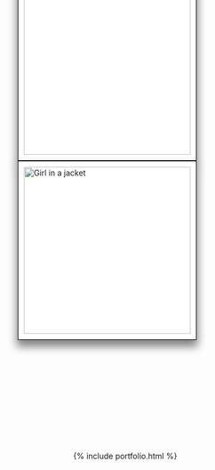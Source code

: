 ```yaml
--- 
layout: page
title : Portfolio 
permalink: /portfolio/
tags: [Page]
---
```

<div>
<img src="/personal_portfolio/assets/img/pexels/rocks_1.jpg" alt="Girl in a jacket" style="float:left;position:relative;bottom:200px;right:100px;border: solid white 10px;padding:10px;background-color:white;border:solid #000 0.5px;box-shadow: 0px 10px 15px 2px grey;width:300px;height:300px"> 
</div>
<div>
<img src="/personal_portfolio/assets/img/pexels/rocks_2.jpg" alt="Girl in a jacket" style="float:center;position:relative;bottom:200px;right:100px;border: solid white 10px;padding:10px;background-color:white;border:solid #000 0.5px;box-shadow: 0px 10px 15px 2px grey;width:300px;height:300px"> 
</div>

<div>
{% include portfolio.html %}
</div>